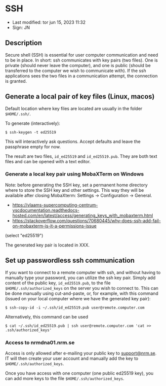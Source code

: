 # SSH

- Last modified: tor jun 15, 2023  11:32
- Sign: JN

## Description

Secure shell (SSH) is essential for user computer communication and need to be
in place.  In short: ssh communicates with key pairs (two files). One is
private (should never leave the computer), and one is public (should be
transferred to the computer we wish to communicate with).  If the ssh
applications sees the two files in a communication attempt, the connection is
granted.

## Generate a local pair of key files (Linux, macos)

Default location where key files are located are usually in the folder `$HOME/.ssh/`.

To generate (interactively):

    $ ssh-keygen -t ed25519

This will interactively ask questions. Accept defaults and leave the passphrase
empty for now.

The result are two files, `id_ed25519` and `id_ed25519.pub`. They are both text
files and can be opened with a text editor.

### Generate a local key pair using MobaXTerm on Windows

Note: before generating the SSH key, set a permanent home directory where to
store the SSH key and other settings. This way they will be available after
closing MobaXterm: Settings -> Configuration -> General.

- <https://vlaams-supercomputing-centrum-vscdocumentation.readthedocs-hosted.com/en/latest/access/generating_keys_with_mobaxterm.html>
- <https://stackoverflow.com/questions/70680445/why-does-ssh-add-fail-on-mobaxterm-is-it-a-permissions-issue>

(select "ed25519")

The generated key pair is located in XXX.

## Set up passwordless ssh communication

If you want to connect to a remote computer with ssh, and without having to manually type your password, you can utilize the ssh key pair.
Simply add content of the public key, `id_ed25519.pub`, to the file `$HOME/.ssh/authorized_keys` on the server you wish to connect to.
This can be done manually using cut-and-paste, or, for example, with this command (issued on your local computer where we have the generated key pair):

    $ ssh-copy-id -i ~/.ssh/id_ed25519.pub user@remote.computer.com

Alternatively, this command can be used

    $ cat ~/.ssh/id_ed25519.pub | ssh user@remote.computer.com 'cat >> .ssh/authorized_keys'

### Access to nrmdna01.nrm.se

Access is only allowed after e-mailing your public key to support@nrm.se. IT
will then create your user account and manually add the key to
`$HOME/.ssh/authorized_keys`.

Once you have access with one computer (one public ed25519 key), you can add
more keys to the file `$HOME/.ssh/authorized_keys`.


